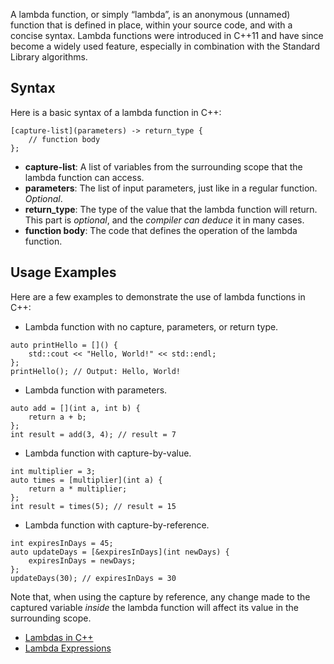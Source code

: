 A lambda function, or simply “lambda”, is an anonymous (unnamed) function that is defined in place, within your source code, and with a concise syntax. Lambda functions were introduced in C++11 and have since become a widely used feature, especially in combination with the Standard Library algorithms.

## Syntax

Here is a basic syntax of a lambda function in C++:

```
[capture-list](parameters) -> return_type {
    // function body
};
```

- **capture-list**: A list of variables from the surrounding scope that the lambda function can access.
- **parameters**: The list of input parameters, just like in a regular function. *Optional*.
- **return_type**: The type of the value that the lambda function will return. This part is *optional*, and the *compiler can deduce* it in many cases.
- **function body**: The code that defines the operation of the lambda function.

## Usage Examples

Here are a few examples to demonstrate the use of lambda functions in C++:

- Lambda function with no capture, parameters, or return type.

```
auto printHello = []() {
    std::cout << "Hello, World!" << std::endl;
};
printHello(); // Output: Hello, World!
```

- Lambda function with parameters.

```
auto add = [](int a, int b) {
    return a + b;
};
int result = add(3, 4); // result = 7
```

- Lambda function with capture-by-value.

```
int multiplier = 3;
auto times = [multiplier](int a) {
    return a * multiplier;
};
int result = times(5); // result = 15
```

- Lambda function with capture-by-reference.

```
int expiresInDays = 45;
auto updateDays = [&expiresInDays](int newDays) {
    expiresInDays = newDays;
};
updateDays(30); // expiresInDays = 30
```

Note that, when using the capture by reference, any change made to the captured variable _inside_ the lambda function will affect its value in the surrounding scope.

- [Lambdas in C++](https://youtu.be/MH8mLFqj-n8)
- [Lambda Expressions](https://en.cppreference.com/w/cpp/language/lambda)